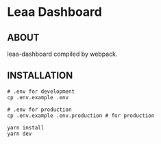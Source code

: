 # Leaa Dashboard

## **ABOUT**

leaa-dashboard compiled by webpack.

## **INSTALLATION**

```
# .env for development
cp .env.example .env

# .env for production
cp .env.example .env.production # for production

yarn install
yarn dev
```
